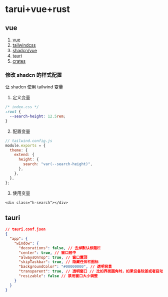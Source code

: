 # tarui+vue+rust

## vue

1. [vue](https://vuejs.org/guide/introduction.html)
2. [tailwindcss](https://tailwindcss.com/docs/installation/using-vite)
3. [shadcn/vue](https://www.shadcn-vue.com/docs/introduction.html)
4. [tauri](https://tauri.app/plugin/)
5. [crates](https://crates.io/crates)

### 修改 shadcn 的样式配置

让 shadcn 使用 tailwind 变量

1. 定义变量

```css
/* index.css */
:root {
  --search-height: 12.5rem;
}
```

2. 配置变量

```js
// tailwind.config.js
module.exports = {
  theme: {
    extend: {
      height: {
        search: "var(--search-height)",
      },
    },
  },
};
```

3. 使用变量

```vue
<div class="h-search"></div>
```

## tauri

```json
// tauri.conf.json
{
  "app": {
    "window": {
      "decorations": false, // 去掉默认标题栏
      "center": true, // 窗口居中
      "alwaysOnTop": true, // 窗口置顶
      "skipTaskbar": true, // 隐藏任务栏图标
      "backgroundColor": "#00000000", // 透明背景
      "transparent": true, // 透明窗口 // 比如界面圆角时，如果设备较差或者启动较长，会先显示窗口的直角，再切换的页面的圆角，所以需要透明窗口
      "resizable": false // 禁用窗口大小调整
    }
  }
}
```
